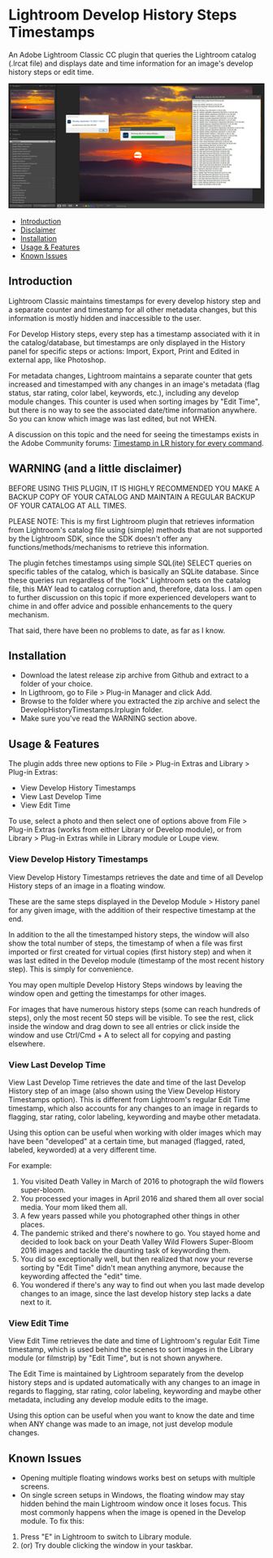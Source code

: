 # Lightroom Develop History Steps Timestamps

An Adobe Lightroom Classic CC plugin that queries the Lightroom catalog (.lrcat file) and displays date and time information for an image's develop history steps or edit time.

![Plugin screenshot](img/lr_history_Steps.jpg)


- [Introduction](#introduction)
- [Disclaimer](#warning-and-a-little-disclaimer)
- [Installation](#installation)
- [Usage & Features](#usage--features)
- [Known Issues](#known-issues)

## Introduction

Lightroom Classic maintains timestamps for every develop history step and a separate counter and timestamp for all other metadata changes, but this information is mostly hidden and inaccessible to the user.

For Develop History steps, every step has a timestamp associated with it in the catalog/database, but timestamps are only displayed in the History panel for specific steps or actions: Import, Export, Print and Edited in external app, like Photoshop.

For metadata changes, Lightroom maintains a separate counter that gets increased and timestamped with any changes in an image's metadata (flag status, star rating, color label, keywords, etc.), including any develop module changes. This counter is used when sorting images by "Edit Time", but there is no way to see the associated date/time information anywhere. So you can know which image was last edited, but not WHEN.

A discussion on this topic and the need for seeing the timestamps exists in the Adobe Community forums: [Timestamp in LR history for every command](https://community.adobe.com/t5/lightroom-ecosystem-cloud-based-discussions/timestamp-in-lr-history-for-every-command/td-p/11500328).

## WARNING (and a little disclaimer)

BEFORE USING THIS PLUGIN, IT IS HIGHLY RECOMMENDED YOU MAKE A BACKUP COPY OF YOUR CATALOG AND MAINTAIN A REGULAR BACKUP OF YOUR CATALOG AT ALL TIMES.

PLEASE NOTE: This is my first Lightroom plugin that retrieves information from Lightroom's catalog file using (simple) methods that are not supported by the Lightroom SDK, since the SDK doesn't offer any functions/methods/mechanisms to retrieve this information. 

The plugin fetches timestamps using simple SQL(ite) SELECT queries on specific tables of the catalog, which is basically an SQLite database. Since these queries run regardless of the "lock" Lightroom sets on the catalog file,  this MAY lead to catalog corruption and, therefore, data loss. I am open to further discussion on this topic if more experienced developers want to chime in and offer advice and possible enhancements to the query mechanism.

That said, there have been no problems to date, as far as I know. 

## Installation

- Download the latest release zip archive from Github and extract to a folder of your choice.
- In Ligthroom, go to File > Plug-in Manager and click Add.
- Browse to the folder where you extracted the zip archive and select the DevelopHistoryTimestamps.lrplugin folder.
- Make sure you've read the WARNING section above.

## Usage & Features

The plugin adds three new options to File > Plug-in Extras and Library > Plug-in Extras:

- View Develop History Timestamps
- View Last Develop Time
- View Edit Time

To use, select a photo and then select one of options above from File > Plug-in Extras (works from either Library or Develop module), or from Library > Plug-in Extras while in Library module or Loupe view.

### View Develop History Timestamps
View Develop History Timestamps retrieves the date and time of all Develop History steps of an image in a floating window.

These are the same steps displayed in the Develop Module > History panel for any given image, with the addition of their respective timestamp at the end.

In addition to the all the timestamped history steps, the window will also show the total number of steps, the timestamp of when a file was first imported or first created for virtual copies (first history step) and when it was last edited in the Develop module (timestamp of the most recent history step). This is simply for convenience.

You may open multiple Develop History Steps windows by leaving the window open and getting the timestamps for other images.

For images that have numerous history steps (some can reach hundreds of steps), only the most recent 50 steps will be visible. To see the rest, click inside the window and drag down to see all entries or click inside the window and use Ctrl/Cmd + A to select all for copying and pasting elsewhere.

### View Last Develop Time
View Last Develop Time retrieves the date and time of the last Develop History step of an image (also shown using the View Develop History Timestamps option). This is different from Lightroom's regular Edit Time timestamp, which also accounts for any changes to an image in regards to flagging, star rating, color labeling, keywording and maybe other metadata. 

Using this option can be useful when working with older images which may have been "developed" at a certain time, but managed (flagged, rated, labeled, keyworded) at a very different time. 

For example:

1. You visited Death Valley in March of 2016 to photograph the wild flowers super-bloom.
2. You processed your images in April 2016 and shared them all over social media. Your mom liked them all.
3. A few years passed while you photographed other things in other places.
4. The pandemic striked and there's nowhere to go. You stayed home and decided to look back on your Death Valley Wild Flowers Super-Bloom 2016 images and tackle the daunting task of keywording them. 
5. You did so exceptionally well, but then realized that now your reverse sorting by "Edit Time" didn't mean anything anymore, because the keywording affected the "edit" time.
6. You wondered if there's any way to find out when you last made develop changes to an image, since the last develop history step lacks a date next to it. 

### View Edit Time
View Edit Time retrieves the date and time of Lightroom's regular Edit Time timestamp, which is used behind the scenes to sort images in the Library module (or filmstrip) by "Edit Time", but is not shown anywhere.

The Edit Time is maintained by Lightroom separately from the develop history steps and is updated automatically with any changes to an image in regards to flagging, star rating, color labeling, keywording and maybe other metadata, including any develop module edits to the image. 

Using this option can be useful when you want to know the date and time when ANY change was made to an image, not just develop module changes.


## Known Issues

- Opening multiple floating windows works best on setups with multiple screens.
- On single screen setups in Windows, the floating window may stay hidden behind the main Lightroom window once it loses focus. This most commonly happens when the image is opened in the Develop module. To fix this:

1. Press "E" in Lightroom to switch to Library module.
2. (or) Try double clicking the window in your taskbar.
